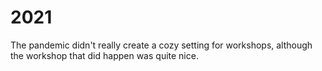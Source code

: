 # 2021

The pandemic didn't really create a cozy setting for workshops, although the workshop that did happen was quite nice.